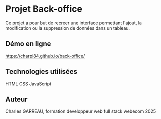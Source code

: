 # Projet Back-office
 Ce projet a pour but de recreer une interface permettant l'ajout, la modification ou la suppression de données dans un tableau.
 ## Démo en ligne
 https://charpi84.github.io/back-office/
 ## Technologies utilisées
 HTML
 CSS
 JavaScript
 ## Auteur
 Charles GARREAU, formation developpeur web full stack webecom 2025